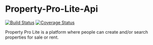 # Property-Pro-Lite-Api
[![Build Status](https://travis-ci.org/swaibat/Property-Pro-Lite-Api.svg?branch=develop)](https://travis-ci.org/swaibat/Property-Pro-Lite-Api)
[![Coverage Status](https://coveralls.io/repos/github/swaibat/Property-Pro-Lite-Api/badge.svg?branch=develop)](https://coveralls.io/github/swaibat/Property-Pro-Lite-Api?branch=develop)

Property Pro Lite is a platform where people can create and/or search properties for sale or rent.
